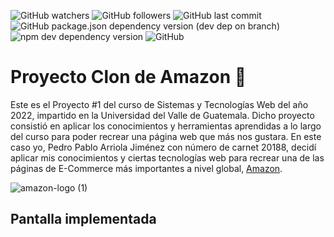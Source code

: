 ![GitHub watchers](https://img.shields.io/github/watchers/unclepete-20/proyecto01-amazon20188?style=social) ![GitHub followers](https://img.shields.io/github/followers/unclepete-20?style=social) ![GitHub last commit](https://img.shields.io/github/last-commit/unclepete-20/proyecto01-amazon20188) ![GitHub package.json dependency version (dev dep on branch)](https://img.shields.io/github/package-json/dependency-version/unclepete-20/proyecto01-amazon20188/dev/@babel/preset-react) ![npm dev dependency version](https://img.shields.io/npm/dependency-version/eslint-plugin-react/dev/eslint) ![GitHub](https://img.shields.io/github/license/unclepete-20/proyecto01-amazon20188)

# Proyecto Clon de Amazon :rocket:

Este es el Proyecto #1 del curso de Sistemas y Tecnologías Web del año 2022, impartido en la Universidad del Valle de Guatemala. Dicho proyecto consistió en aplicar los conocimientos y herramientas aprendidas a lo largo del curso para poder recrear una página web que más nos gustara. En este caso yo, Pedro Pablo Arriola Jiménez con número de carnet 20188, decidí aplicar mis conocimientos y ciertas tecnologías web para recrear una de las páginas de E-Commerce más importantes a nivel global, [Amazon](https://www.amazon.com/-/es/ref=nav_logo#nav-top).

![amazon-logo (1)](https://user-images.githubusercontent.com/63658079/165599658-e431c2f3-af9d-42d0-8afd-8d8f13600c92.png)

## Pantalla implementada
